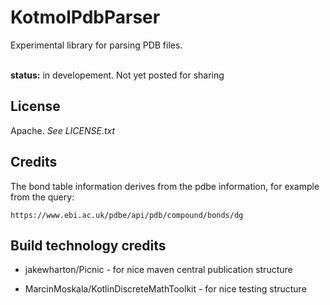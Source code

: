 KotmolPdbParser
==========

Experimental library for parsing PDB files.

<br><b>status:</b> in developement.  Not yet posted for sharing

License
---------
Apache.  <i>See LICENSE.txt</i>

Credits
-------
The bond table information derives from the pdbe information, 
for example from the query:

    https://www.ebi.ac.uk/pdbe/api/pdb/compound/bonds/dg
    
Build technology credits
------------------------

- jakewharton/Picnic - for nice maven central publication structure

- MarcinMoskala/KotlinDiscreteMathToolkit - for nice testing structure
    
 